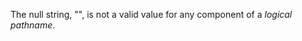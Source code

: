  The null string, "", is not a valid value for any component of a *logical pathname*. 







 



 



